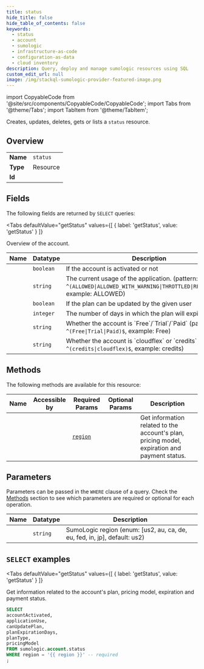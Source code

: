 ```yaml
--- 
title: status
hide_title: false
hide_table_of_contents: false
keywords:
  - status
  - account
  - sumologic
  - infrastructure-as-code
  - configuration-as-data
  - cloud inventory
description: Query, deploy and manage sumologic resources using SQL
custom_edit_url: null
image: /img/stackql-sumologic-provider-featured-image.png
---
```


import CopyableCode from '@site/src/components/CopyableCode/CopyableCode';
import Tabs from '@theme/Tabs';
import TabItem from '@theme/TabItem';

Creates, updates, deletes, gets or lists a <code>status</code> resource.

## Overview
<table><tbody>
<tr><td><b>Name</b></td><td><code>status</code></td></tr>
<tr><td><b>Type</b></td><td>Resource</td></tr>
<tr><td><b>Id</b></td><td><CopyableCode code="sumologic.account.status" /></td></tr>
</tbody></table>

## Fields

The following fields are returned by `SELECT` queries:

<Tabs
    defaultValue="getStatus"
    values={[
        { label: 'getStatus', value: 'getStatus' }
    ]}
>
<TabItem value="getStatus">

Overview of the account.

<table>
<thead>
    <tr>
    <th>Name</th>
    <th>Datatype</th>
    <th>Description</th>
    </tr>
</thead>
<tbody>
<tr>
    <td><CopyableCode code="accountActivated" /></td>
    <td><code>boolean</code></td>
    <td>If the account is activated or not</td>
</tr>
<tr>
    <td><CopyableCode code="applicationUse" /></td>
    <td><code>string</code></td>
    <td>The current usage of the application. (pattern: <code>^(ALLOWED|ALLOWED_WITH_WARNING|THROTTLED|RESTRICTED)$</code>, example: ALLOWED)</td>
</tr>
<tr>
    <td><CopyableCode code="canUpdatePlan" /></td>
    <td><code>boolean</code></td>
    <td>If the plan can be updated by the given user</td>
</tr>
<tr>
    <td><CopyableCode code="planExpirationDays" /></td>
    <td><code>integer</code></td>
    <td>The number of days in which the plan will expire</td>
</tr>
<tr>
    <td><CopyableCode code="planType" /></td>
    <td><code>string</code></td>
    <td>Whether the account is `Free`/`Trial`/`Paid` (pattern: <code>^(Free|Trial|Paid)$</code>, example: Free)</td>
</tr>
<tr>
    <td><CopyableCode code="pricingModel" /></td>
    <td><code>string</code></td>
    <td>Whether the account is `cloudflex` or `credits` (pattern: <code>^(credits|cloudflex)$</code>, example: credits)</td>
</tr>
</tbody>
</table>
</TabItem>
</Tabs>

## Methods

The following methods are available for this resource:

<table>
<thead>
    <tr>
    <th>Name</th>
    <th>Accessible by</th>
    <th>Required Params</th>
    <th>Optional Params</th>
    <th>Description</th>
    </tr>
</thead>
<tbody>
<tr>
    <td><a href="#getStatus"><CopyableCode code="getStatus" /></a></td>
    <td><CopyableCode code="select" /></td>
    <td><a href="#parameter-region"><code>region</code></a></td>
    <td></td>
    <td>Get information related to the account's plan, pricing model, expiration and payment status.</td>
</tr>
</tbody>
</table>

## Parameters

Parameters can be passed in the `WHERE` clause of a query. Check the [Methods](#methods) section to see which parameters are required or optional for each operation.

<table>
<thead>
    <tr>
    <th>Name</th>
    <th>Datatype</th>
    <th>Description</th>
    </tr>
</thead>
<tbody>
<tr id="parameter-region">
    <td><CopyableCode code="region" /></td>
    <td><code>string</code></td>
    <td>SumoLogic region (enum: [us2, au, ca, de, eu, fed, in, jp], default: us2)</td>
</tr>
</tbody>
</table>

## `SELECT` examples

<Tabs
    defaultValue="getStatus"
    values={[
        { label: 'getStatus', value: 'getStatus' }
    ]}
>
<TabItem value="getStatus">

Get information related to the account's plan, pricing model, expiration and payment status.

```sql
SELECT
accountActivated,
applicationUse,
canUpdatePlan,
planExpirationDays,
planType,
pricingModel
FROM sumologic.account.status
WHERE region = '{{ region }}' -- required
;
```
</TabItem>
</Tabs>
